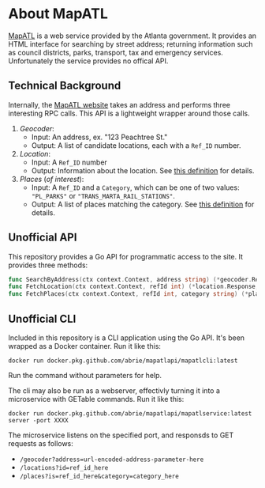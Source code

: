 # About MapATL

[MapATL](https://egis.atlantaga.gov/app/home/index.html) is a web service provided by the Atlanta government. It provides an HTML interface for searching by street address; returning information such as council districts, parks, transport, tax and emergency services. Unfortunately the service provides no offical API.

## Technical Background

Internally, the [MapATL website](https://egis.atlantaga.gov/app/home/index.html) takes an address and performs three interesting RPC calls. This API is a lightweight wrapper around those calls.

1. _Geocoder_:
	- Input: An address, ex. "123 Peachtree St."
	- Output: A list of candidate locations, each with a `Ref_ID` number.
2. _Location_:
	- Input: A `Ref_ID` number
	- Output: Information about the location. See [this definition](https://github.com/abrie/mapatlapi/blob/master/src/github.com/abrie/mapatlapi/internal/point/response.go) for details.
3. _Places_ (_of interest_):
	- Input: A `Ref_ID` and a `Category`, which can be one of two values: `"PL_PARKS"` or `"TRANS_MARTA_RAIL_STATIONS"`.
	- Output: A list of places matching the category. See [this definition](https://github.com/abrie/mapatlapi/blob/master/src/github.com/abrie/mapatlapi/internal/places/response.go) for details.

## Unofficial API

This repository provides a Go API for programmatic access to the site. It provides three methods:

```go
func SearchByAddress(ctx context.Context, address string) (*geocoder.Response, error)
func FetchLocation(ctx context.Context, refId int) (*location.Response, error)
func FetchPlaces(ctx context.Context, refId int, category string) (*places.Response, error)
```

## Unofficial CLI

Included in this repository is a CLI application using the Go API. It's been wrapped as a Docker container. Run it like this:

`docker run docker.pkg.github.com/abrie/mapatlapi/mapatlcli:latest`

Run the command without parameters for help.

The cli may also be run as a webserver, effectivly turning it into a microservice with GETable commands. Run it like this:

`docker run docker.pkg.github.com/abrie/mapatlapi/mapatlservice:latest server -port XXXX`

The microservice listens on the specified port, and responsds to GET requests as follows:

- `/geocoder?address=url-encoded-address-parameter-here`
- `/locations?id=ref_id_here`
- `/places?is=ref_id_here&category=category_here`

